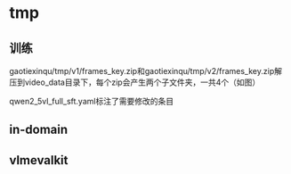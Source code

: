 # tmp

## 训练
gaotiexinqu/tmp/v1/frames_key.zip和gaotiexinqu/tmp/v2/frames_key.zip解压到video_data目录下，每个zip会产生两个子文件夹，一共4个（如图）

qwen2_5vl_full_sft.yaml标注了需要修改的条目

## in-domain


## vlmevalkit

